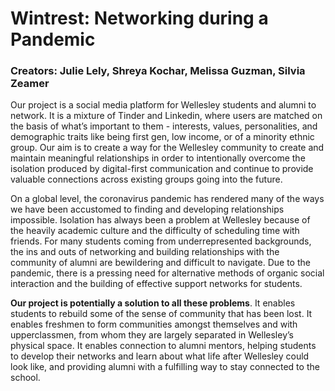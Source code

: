 # Wintrest: Networking during a Pandemic

### Creators: Julie Lely, Shreya Kochar, Melissa Guzman, Silvia Zeamer

Our project is a social media platform for Wellesley students and alumni to network. It is a mixture of Tinder and Linkedin, where users are matched on the basis of what’s important to them - interests, values, personalities, and demographic traits like being first gen, low income, or of a minority ethnic group. Our aim is to create a way for the Wellesley community to create and maintain meaningful relationships in order to intentionally overcome the isolation produced by digital-first communication and continue to provide valuable connections across existing groups going into the future.

On a global level, the coronavirus pandemic has rendered many of the ways we have been accustomed to finding and developing relationships impossible. Isolation has always been a problem at Wellesley because of the heavily academic culture and the difficulty of scheduling time with friends. For many students coming from underrepresented backgrounds, the ins and outs of networking and building relationships with the community of alumni are bewildering and difficult to navigate. Due to the pandemic, there is a pressing need for alternative methods of organic social interaction and the building of effective support networks for students. 

**Our project is potentially a solution to all these problems**. It enables students to rebuild some of the sense of community that has been lost. It enables freshmen to form communities amongst themselves and with upperclassmen, from whom they are largely separated in Wellesley’s physical space. It enables connection to alumni mentors, helping students to develop their networks and learn about what life after Wellesley could look like, and providing alumni with a fulfilling way to stay connected to the school.

